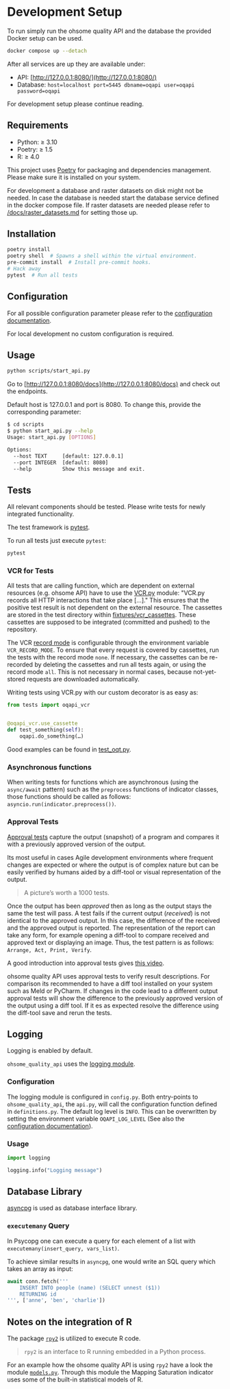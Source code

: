 # Development Setup

To run simply run the ohsome quality API and the database the provided Docker setup can be used.

```bash
docker compose up --detach
```

After all services are up they are available under:

- API: [http://127.0.0.1:8080/](http://127.0.0.1:8080/)
- Database: `host=localhost port=5445 dbname=oqapi user=oqapi password=oqapi`

For development setup please continue reading.


## Requirements

- Python: ≥ 3.10
- Poetry: ≥ 1.5
- R: ≥ 4.0

This project uses [Poetry](https://python-poetry.org/docs/) for packaging and dependencies management. Please make sure it is installed on your system.

For development a database and raster datasets on disk might not be needed. In case the database is needed start the database service defined in the docker compose file. If raster datasets are needed please refer to [/docs/raster_datasets.md](/docs/raster_datasets.md) for setting those up.


## Installation

```bash
poetry install
poetry shell  # Spawns a shell within the virtual environment.
pre-commit install  # Install pre-commit hooks.
# Hack away
pytest  # Run all tests
```


## Configuration

For all possible configuration parameter please refer to the [configuration documentation](/docs/configuration.md).

For local development no custom configuration is required.


## Usage

```bash
python scripts/start_api.py
```

Go to [http://127.0.0.1:8080/docs](http://127.0.0.1:8080/docs) and check out the endpoints.

Default host is 127.0.0.1 and port is 8080. To change this, provide the corresponding parameter:

```bash
$ cd scripts
$ python start_api.py --help
Usage: start_api.py [OPTIONS]

Options:
  --host TEXT     [default: 127.0.0.1]
  --port INTEGER  [default: 8080]
  --help          Show this message and exit.
```


## Tests

All relevant components should be tested. Please write tests for newly integrated
functionality.

The test framework is [pytest](https://docs.pytest.org/en/stable/).

To run all tests just execute `pytest`:

```bash
pytest
```

### VCR for Tests

All tests that are calling function, which are dependent on external resources (e.g. ohsome API) have to use the [VCR.py](https://vcrpy.readthedocs.io) module: "VCR.py records all HTTP interactions that take place […]."
This ensures that the positive test result is not dependent on the external resource. The cassettes are stored in the test directory within [fixtures/vcr_cassettes](/tests/integrationtests/fixtures/vcr_cassettes). These cassettes are supposed to be integrated (committed and pushed) to the repository.

The VCR [record mode](https://vcrpy.readthedocs.io/en/latest/usage.html#record-modes) is configurable through the environment variable `VCR_RECORD_MODE`. To ensure that every request is covered by cassettes, run the tests with the record mode `none`. If necessary, the cassettes can be re-recorded by deleting the cassettes and run all tests again, or using the record mode `all`. This is not necessary in normal cases, because not-yet-stored requests are downloaded automatically.

Writing tests using VCR.py with our custom decorator is as easy as:

```python
from tests import oqapi_vcr


@oqapi_vcr.use_cassette
def test_something(self):
    oqapi.do_something(…)
```

Good examples can be found in [test_oqt.py](/tests/integrationtests/test_oqt.py).

### Asynchronous functions

When writing tests for functions which are asynchronous (using the `async/await` pattern) such as the `preprocess` functions of indicator classes, those functions should be called as follows: `asyncio.run(indicator.preprocess())`.

### Approval Tests

[Approval tests](https://approvaltests.com/resources/) capture the output
(snapshot) of a program and compares it with a previously approved version of
the output.

Its most useful in cases Agile development environments where frequent changes
are expected or where the output is of complex nature but can be easily
verified by humans aided by a diff-tool or visual representation of the output.

> A picture’s worth a 1000 tests.

Once the output has been *approved* then as long as the output stays the same
the test will pass. A test fails if the current output (*received*) is not
identical to the approved output. In this case, the difference of the received
and the approved output is reported. The representation of the report can take
any form, for example opening a diff-tool to compare received and approved
text or displaying an image. Thus, the test pattern is as follows:
`Arrange, Act, Print, Verify`.

A good introduction into approval tests gives [this video](https://www.youtube.com/watch?v=QEdpE0chA-s).

ohsome quality API uses approval tests to verify result descriptions.
For comparison its recommended to have a diff tool installed on your system
such as Meld or PyCharm. If changes in the code lead to a different output
approval tests will show the difference to the previously approved version of
the output using a diff tool. If it es as expected resolve the difference using
the diff-tool save and rerun the tests.

## Logging

Logging is enabled by default.

`ohsome_quality_api` uses the [logging module](https://docs.python.org/3/library/logging.html).

### Configuration

The logging module is configured in `config.py`. Both entry-points to
`ohsome_quality_api`, the `api.py`, will call the configuration
function defined in `definitions.py`. The default log level is `INFO`. This can be
overwritten by setting the environment variable `OQAPI_LOG_LEVEL` (See also the
[configuration documentation](docs/configuration.md)).

### Usage

```python
import logging

logging.info("Logging message")
```


## Database Library

[asyncpg](https://magicstack.github.io/asyncpg/current/) is used as database interface
library.

### `executemany` Query

In Psycopg one can execute a query for each element of a list with
`executemany(insert_query, vars_list)`.

To achieve similar results in `asyncpg`, one would write an SQL query which takes an array
as input:

```python
await conn.fetch('''
    INSERT INTO people (name) (SELECT unnest ($1))
    RETURNING id
''', ['anne', 'ben', 'charlie'])
```


## Notes on the integration of R

The package [`rpy2`](https://rpy2.github.io/) is utilized to execute R code.

> `rpy2` is an interface to R running embedded in a Python process.

For an example how the ohsome quality API is using `rpy2` have a look the module [`models.py`](/ohsome_quality_api/indicators/mapping_saturation/models.py).
Through this module the Mapping Saturation indicator uses some of the built-in statistical models of R.

